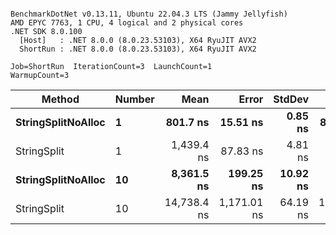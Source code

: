 ```

BenchmarkDotNet v0.13.11, Ubuntu 22.04.3 LTS (Jammy Jellyfish)
AMD EPYC 7763, 1 CPU, 4 logical and 2 physical cores
.NET SDK 8.0.100
  [Host]   : .NET 8.0.0 (8.0.23.53103), X64 RyuJIT AVX2
  ShortRun : .NET 8.0.0 (8.0.23.53103), X64 RyuJIT AVX2

Job=ShortRun  IterationCount=3  LaunchCount=1  
WarmupCount=3  

```
| Method             | Number | Mean        | Error       | StdDev   | Min         | Max         | Gen0   | Allocated |
|------------------- |------- |------------:|------------:|---------:|------------:|------------:|-------:|----------:|
| **StringSplitNoAlloc** | **1**      |    **801.7 ns** |    **15.51 ns** |  **0.85 ns** |    **801.0 ns** |    **802.6 ns** |      **-** |         **-** |
| StringSplit        | 1      |  1,439.4 ns |    87.83 ns |  4.81 ns |  1,433.9 ns |  1,442.3 ns | 0.0381 |    3208 B |
| **StringSplitNoAlloc** | **10**     |  **8,361.5 ns** |   **199.25 ns** | **10.92 ns** |  **8,351.3 ns** |  **8,373.0 ns** |      **-** |         **-** |
| StringSplit        | 10     | 14,738.4 ns | 1,171.01 ns | 64.19 ns | 14,669.1 ns | 14,795.9 ns | 0.3815 |   32080 B |
